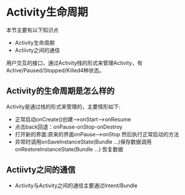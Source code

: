 # Activity生命周期

本节主要有以下知识点

- Activity生命周期
- Actiivty之间的通信

用户交互的接口，通过Activity栈的形式来管理Activity，有Active/Paused/Stopped/Killed4种状态。

## Activity的生命周期是怎么样的

Activity是通过栈的形式来管理的，主要情形如下:

- 正常启动onCreate()创建-->onStart-->onResume
- 点击back回退：onPause-onStop-onDestroy
- 打开新的界面:原来的界面onPause-->onStop 然后执行正常启动的方法
- 异常时调用onSaveInstanceState(Bundle ...)保存数据调用onRestoreInstanceState(Bundle ...) 恢复数据



## Actiivty之间的通信

- Activity与Activity之间的通信主要通过Intent/Bundle






